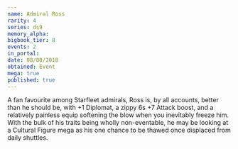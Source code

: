```yaml
---
name: Admiral Ross
rarity: 4
series: ds9
memory_alpha:
bigbook_tier: 8
events: 2
in_portal:
date: 08/08/2018
obtained: Event
mega: true
published: true
---
```


A fan favourite among Starfleet admirals, Ross is, by all accounts, better than he should be, with +1 Diplomat, a zippy 6s +7 Attack boost, and a relatively painless equip softening the blow when you inevitably freeze him. With the bulk of his traits being wholly non-eventable, he may be looking at a Cultural Figure mega as his one chance to be thawed once displaced from daily shuttles.
